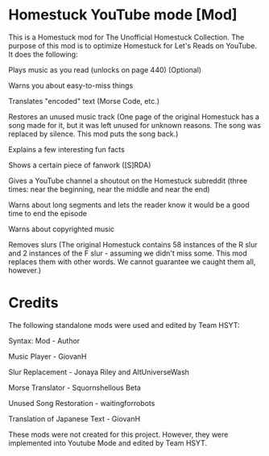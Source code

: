 # Homestuck YouTube mode [Mod]
This is a Homestuck mod for The Unofficial Homestuck Collection. The purpose of this mod is to optimize Homestuck for Let's Reads on YouTube. It does the following:

Plays music as you read (unlocks on page 440) (Optional)

Warns you about easy-to-miss things

Translates "encoded" text (Morse Code, etc.)

Restores an unused music track (One page of the original Homestuck has a song made for it, but it was left unused for unknown reasons. The song was replaced by silence. This mod puts the song back.)

Explains a few interesting fun facts

Shows a certain piece of fanwork ([S]RDA)

Gives a YouTube channel a shoutout on the Homestuck subreddit (three times: near the beginning, near the middle and near the end)

Warns  about long segments and lets the reader know it would be a good time to end the episode

Warns about copyrighted music

Removes slurs (The original Homestuck contains 58 instances of the R slur and 2 instances of the F slur - assuming we didn't miss some. This mod replaces them with other words. We cannot guarantee we caught them all, however.)

# Credits
The following standalone mods were used and edited by Team HSYT:

Syntax: Mod - Author

Music Player - GiovanH

Slur Replacement - Jonaya Riley and AltUniverseWash

Morse Translator - Squornshellous Beta

Unused Song Restoration - waitingforrobots

Translation of Japanese Text - GiovanH

These mods were not created for this project. However, they were implemented into Youtube Mode and edited by Team HSYT.
